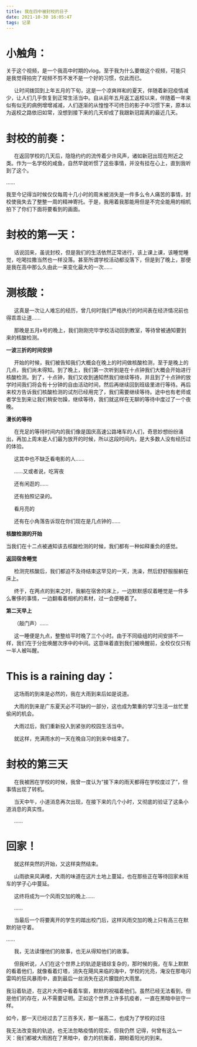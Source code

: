 ```yaml
---
title: 我在四中被封校的日子
date: 2021-10-30 16:05:47
tags: 记录
---
```

# **小触角：**
关于这个视频，是一个我高中时期的vlog。至于我为什么要做这个视频，可能只是我觉得拍完了视频不剪不发不是一个好的习惯，仅此而已。

`	`让时间拨回到上年五月的下旬，这是一个凉爽祥和的夏天，伴随着新冠疫情减少，让人们几乎恢复到正常生活当中。自从前年五月返工返校以来，伴随着一年来似有似无的病例增增减减，人们逐渐的从惶惶不可终日的影子中习惯下来，原本以为返校之路依旧如常，没想到接下来的几天却成了我跟新冠距离的最近几天。
# **封校的前奏：**
`	`在返回学校的几天后，隐隐约约的流传着少许风声，诸如新冠出现在附近之类。作为一名学校的咸鱼，自然早就听惯了这些事情，并没有挂在心上，直到我听到了这个。

……

我至今记得当时候仅仅每周十几小时的周末被消失是一件多么令人痛苦的事情，封校使我失去了整整一周的精神寄托。于是，我用着我那能用但是不完全能用的相机拍下了你们下面将要看到的画面。
# **封校的第一天：**
`	`话说回来，虽说封校，但是我们的生活依然正常进行，该上课上课，该睡觉睡觉，吃喝拉撒当然也一样没落。甚至所谓学校活动都没落下，但是到了晚上，那便是我在高中那么久由此一来变化最大的一次……
# **测核酸：**
`	`这真是一次让人难忘的经历，曾几何时我们严格执行的时间表在经济情况前也得乖乖让道……

`	`那晚是五月x号的晚上，我们刚刚完毕学校活动回到教室，等待曾被通知要到来的核酸检测。

**一波三折的时间安排**

`	`开始的时候，我们被告知我们大概会在晚上的时间做核酸检测，至于是晚上的几点，我们尚未得知。到了晚上，我们第一次听到是在十点钟我们大概会开始进行核酸检测。到了，十点钟，我们又收到通知然我们继续等待，并且到了十点钟的放学时间我们将会有十分钟的自由活动时间，然后再继续回到班级里进行等待。再后来校方告诉我们核酸检测的试剂已经用完了，我们需要继续等待。途中也有老师或者学生到来让我们稍安勿躁，继续等待，我们就这样在无聊的等待中度过了一个夜晚。

**漫长的等待**

`	`在充足的等待时间内的我们像是国庆高速公路堵车的人们，奇思妙想纷纷涌出，再加上周末是人们最为放开的时候，所以这段时间内，是大多数人没有经历过的体验。

`	`这其中也不缺乏看电影的人……

`	`……又或者说，吃宵夜

`	`还有闲逛的……

`	`还有拍照记录的。

`	`看月亮的

`	`还有在小角落告诉现在你们现在是几点钟的……



**核酸检测的开始**

当我们在十二点被通知该去核酸检测的时候，我们都有一种如释重负的感觉。

**返回宿舍睡觉**

`	`检测完核酸后，我们都迫不及待结束这罕见的一天，洗澡，然后舒舒服服躺在床上。

`	`终于，在两点的到来之时，我躺在宿舍的床上，一边默默感叹着睡觉是一件多么奢侈的事情，一边翻看着相机的素材，过一会便睡着了。

**第二天早上**

`	`（敲门声）……

`	`这一睡便是九点，整整给平时晚了三个小时。由于不同级组的时间安排不一样，我们在于分批唤醒次序中的中间。这意味着直到我们被唤醒前，全校仅仅只有一半人被叫醒。
# **This is a raining day：**
`	`这场雨的到来是必然的，我在大雨到来后如是说道。

`	`大雨的到来是广东夏天必不可缺的一部分，这也成为繁重的学习生活一丝忙里偷闲的机会。

`	`大雨过后，我们重新投入到紧张的校园生活当中。 

`	`就这样，充满雨水的一天在晚自习的到来中结束了。
# **封校的第三天**
`	`在我被困在学校的时候，我曾一度认为“接下来的雨天都得在学校度过了”，但事情出现了转机。

`	`当天中午，小道消息再次出现，在接下来的几个小时，又彻底的验证了这条小道消息的真实性。

`	`……
# **回家！**
`	`就这样突然的开始，又这样突然结束。

`	`山雨欲来风满楼，大雨的味道在这片土地上蔓延，也在那些正在等待回家末班车的学子心中蔓延。

`	`这终将成为一个风雨交加的晚上……

`	`……

`	`当最后一个将要离开的学生的踏出校门后，这样风雨交加的晚上只有高三在默默的驻守着。

……

`	`我，无法读懂他们的故事，也无从得知他们的故事。

`	`但我听说，人们在这个世界上的轨迹是错综复杂的，那时候的我，在车上默默的看着他们，就像看着灯塔，消失在飓风来临的海中，学校的光亮，淹没在那电闪雷鸣的狂风暴雨中，直到最后一丝消失在这片朦胧的大雨里。

我沿着轨迹，在这片大雨中看着车窗，默默的祝福着他们。虽然已经无法看到，但是他们的存在，从不需要证明。正如这个世界上许多抗疫者，一直在黑暗中驻守一样。

如今，那一天已经过去了三百多天，那一届高二，也成为了学校的过往

我无法改变我的轨迹，也无法忽略疫情的现实，但我仍然 记得，何曾有这么一天：我们都被大雨困在了黑暗中，奋力的抗衡着，期盼着阳光的到来。
